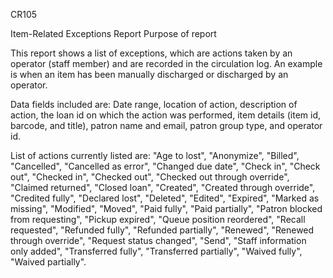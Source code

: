 CR105

Item-Related Exceptions Report
Purpose of report

This report shows a list of exceptions, which are actions taken by an operator (staff member) and are recorded in the circulation log. An example is when an item has been manually discharged or discharged by an operator.

Data fields included are: Date range, location of action, description of action, the loan id on which the action was performed, item details (item id, barcode, and title), patron name and email, patron group type, and operator id.

List of actions currently listed are:
              "Age to lost",
              "Anonymize",
              "Billed",
              "Cancelled",
              "Cancelled as error",
              "Changed due date",
              "Check in",
              "Check out",
              "Checked in",
              "Checked out",
              "Checked out through override",
              "Claimed returned",
              "Closed loan",
              "Created",
              "Created through override",
              "Credited fully",
              "Declared lost",
              "Deleted",
              "Edited",
              "Expired",
              "Marked as missing",
              "Modified",
              "Moved",
              "Paid fully",
              "Paid partially",
              "Patron blocked from requesting",
              "Pickup expired",
              "Queue position reordered",
              "Recall requested",
              "Refunded fully",
              "Refunded partially",
              "Renewed",
              "Renewed through override",
              "Request status changed",
              "Send",
              "Staff information only added",
              "Transferred fully",
              "Transferred partially",
              "Waived fully",
              "Waived partially".
